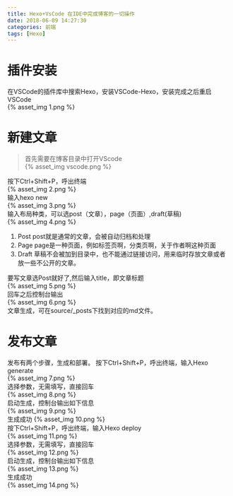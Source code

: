 ```yaml
---
title: Hexo+VsCode 在IDE中完成博客的一切操作
date: 2018-06-09 14:27:30
categories: 前端
tags: [Hexo]
---
```

# 插件安装
在VSCode的插件库中搜索Hexo，安装VSCode-Hexo，安装完成之后重启VSCode  
{% asset_img 1.png %}  

# 新建文章
>首先需要在博客目录中打开VScode  
{% asset_img vscode.png %} 

按下Ctrl+Shift+P，呼出终端  
{% asset_img 2.png %}  
输入hexo new  
{% asset_img 3.png %}  
输入布局种类，可以选post（文章），page（页面）,draft(草稿)  
{% asset_img 4.png %}   
1. Post
post就是通常的文章，会被自动归档和处理
2. Page
page是一种页面，例如标签页啊，分类页啊，关于作者啊这种页面
3. Draft
草稿不会被加到目录中，也不能通过链接访问，用来临时存放文章或者放一些不公开的文章。

要写文章选Post就好了,然后输入title，即文章标题   
{% asset_img 5.png %}  
回车之后控制台输出  
{% asset_img 6.png %}  
文章生成，可在source/_posts下找到对应的md文件。

# 发布文章
发布有两个步骤，生成和部署。
按下Ctrl+Shift+P，呼出终端，输入Hexo generate  
{% asset_img 7.png %}  
选择参数，无需填写，直接回车  
{% asset_img 8.png %}  
启动生成，控制台输出如下信息  
{% asset_img 9.png %}  
生成成功
{% asset_img 10.png %}  
按下Ctrl+Shift+P，呼出终端，输入Hexo deploy  
{% asset_img 11.png %}  
选择参数，无需填写，直接回车  
{% asset_img 12.png %}  
启动生成，控制台输出如下信息  
{% asset_img 13.png %}  
生成成功  
{% asset_img 14.png %}  